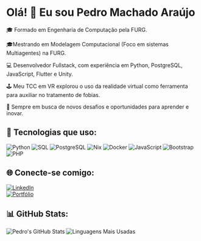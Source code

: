 # Olá! 👋 Eu sou Pedro Machado Araújo  

🎓 Formado em Engenharia de Computação pela FURG.

🎓Mestrando em Modelagem Computacional (Foco em sistemas Multiagentes) na FURG.

💻 Desenvolvedor Fullstack, com experiência em Python, PostgreSQL, JavaScript, Flutter e Unity.

🕹 Meu TCC em VR explorou o uso da realidade virtual como ferramenta para auxiliar no tratamento de fobias.

🚀 Sempre em busca de novos desafios e oportunidades para aprender e inovar.

## 🚀 Tecnologias que uso:
![Python](https://img.shields.io/badge/Python-3776AB?style=for-the-badge&logo=python&logoColor=white)
![SQL](https://img.shields.io/badge/SQL-4479A1?style=for-the-badge&logo=amazon-dynamodb&logoColor=white)
![PostgreSQL](https://img.shields.io/badge/PostgreSQL-316192?style=for-the-badge&logo=postgresql&logoColor=white)
![Nix](https://img.shields.io/badge/Nix-5277C3?style=for-the-badge&logo=nixos&logoColor=white)
![Docker](https://img.shields.io/badge/Docker-2496ED?style=for-the-badge&logo=docker&logoColor=white)
![JavaScript](https://img.shields.io/badge/JavaScript-F7DF1E?style=for-the-badge&logo=javascript&logoColor=black)
![Bootstrap](https://img.shields.io/badge/Bootstrap-7952B3?style=for-the-badge&logo=bootstrap&logoColor=white)
![PHP](https://img.shields.io/badge/PHP-777BB4?style=for-the-badge&logo=php&logoColor=white)

## 🌐 Conecte-se comigo:
[![LinkedIn](https://img.shields.io/badge/LinkedIn-blue?style=for-the-badge&logo=linkedin)](https://www.linkedin.com/in/seu-perfil)  
[![Portfólio](https://img.shields.io/badge/Portfólio-000?style=for-the-badge&logo=web)](https://seu-portfolio.com)  

## 📊 GitHub Stats:
![Pedro's GitHub Stats](https://github-readme-stats.vercel.app/api?username=PedroDevSEC&show_icons=true&theme=radical)
![Linguagens Mais Usadas](https://github-readme-stats.vercel.app/api/top-langs/?username=PedroDevSEC&layout=compact&langs_count=8&theme=radical)

